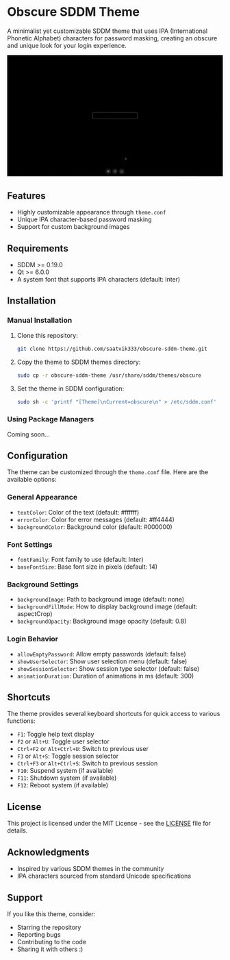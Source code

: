 # Obscure SDDM Theme

A minimalist yet customizable SDDM theme that uses IPA (International Phonetic Alphabet) characters for password masking, creating an obscure and unique look for your login experience.

![Theme Preview](assets/obscure-sddm-theme.gif)

## Features

- Highly customizable appearance through `theme.conf`
- Unique IPA character-based password masking
- Support for custom background images

## Requirements

- SDDM >= 0.19.0
- Qt >= 6.0.0
- A system font that supports IPA characters (default: Inter)

## Installation

### Manual Installation

1. Clone this repository:

   ```bash
   git clone https://github.com/saatvik333/obscure-sddm-theme.git
   ```

2. Copy the theme to SDDM themes directory:

   ```bash
   sudo cp -r obscure-sddm-theme /usr/share/sddm/themes/obscure
   ```

3. Set the theme in SDDM configuration:

   ```bash
   sudo sh -c 'printf "[Theme]\nCurrent=obscure\n" > /etc/sddm.conf'
   ```

### Using Package Managers

Coming soon...

## Configuration

The theme can be customized through the `theme.conf` file. Here are the available options:

### General Appearance

- `textColor`: Color of the text (default: #ffffff)
- `errorColor`: Color for error messages (default: #ff4444)
- `backgroundColor`: Background color (default: #000000)

### Font Settings

- `fontFamily`: Font family to use (default: Inter)
- `baseFontSize`: Base font size in pixels (default: 14)

### Background Settings

- `backgroundImage`: Path to background image (default: none)
- `backgroundFillMode`: How to display background image (default: aspectCrop)
- `backgroundOpacity`: Background image opacity (default: 0.8)

### Login Behavior

- `allowEmptyPassword`: Allow empty passwords (default: false)
- `showUserSelector`: Show user selection menu (default: false)
- `showSessionSelector`: Show session type selector (default: false)
- `animationDuration`: Duration of animations in ms (default: 300)

## Shortcuts

The theme provides several keyboard shortcuts for quick access to various functions:

- `F1`: Toggle help text display
- `F2` or `Alt+U`: Toggle user selector
- `Ctrl+F2` or `Alt+Ctrl+U`: Switch to previous user
- `F3` or `Alt+S`: Toggle session selector
- `Ctrl+F3` or `Alt+Ctrl+S`: Switch to previous session
- `F10`: Suspend system (if available)
- `F11`: Shutdown system (if available)
- `F12`: Reboot system (if available)

## License

This project is licensed under the MIT License - see the [LICENSE](LICENSE) file for details.

## Acknowledgments

- Inspired by various SDDM themes in the community
- IPA characters sourced from standard Unicode specifications

## Support

If you like this theme, consider:

- Starring the repository
- Reporting bugs
- Contributing to the code
- Sharing it with others :)
